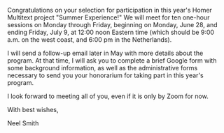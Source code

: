 Congratulations on your selection for participation in this year's Homer Multitext project "Summer Experience!"  We will meet for ten one-hour sessions  on Monday through Friday, beginning on Monday, June 28, and ending Friday, July 9, at 12:00 noon Eastern time (which should be 9:00 a.m. on the west coast, and 6:00 pm in the Netherlands).

I will send a follow-up email later in May with more details about the program. At that time, I will ask you to complete a brief Google form with some background information, as well as the administrative forms necessary to send you your honorarium for taking part in this year's program.

I look forward to meeting all of you, even if it is only by Zoom for now.

With best wishes,

Neel Smith

